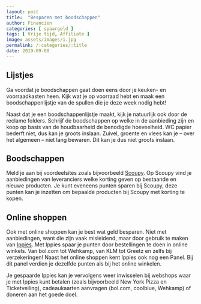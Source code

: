 ```yaml
---
layout: post
title:  "Besparen met boodschappen"
author: Financien
categories: [ spaargeld ]
tags: [ Vrije tijd, Affiliate ]
image: assets/images/1.jpg
permalink: /:categories/:title
date: 2019-09-08
---
```

## Lijstjes
Ga voordat je boodschappen gaat doen eens door je keuken- en voorraadkasten heen. Kijk wat je op voorraad hebt en maak een boodschappenlijstje van de spullen die je deze week nodig hebt!

Naast dat je een boodschappenlijstje maakt, kijk je natuurlijk ook door de reclame folders. Schrijf de boodschappen op welke in de aanbieding zijn en koop op basis van de houdbaarheid de benodigde hoeveelheid. WC papier bederft niet, dus kan je groots inslaan. Zuivel, groente en vlees kan je – over het algemeen – niet lang bewaren. Dit kan je dus niet groots inslaan.

## Boodschappen
Meld je aan bij voordeelsites zoals bijvoorbeeld [Scoupy][Scoupylnk]. Op Scoupy vind je aanbiedingen van leveranciers welke korting geven op bestaande en nieuwe producten. Je kunt eveneens punten sparen bij Scoupy, deze punten kan je inzetten om bepaalde producten bij Scoupy met korting te kopen.

## Online shoppen
Ook met online shoppen kan je best wat geld besparen. Niet met aanbiedingen, want die zijn vaak misleidend, maar door gebruik te maken van [Ippies][Ippieslnk]. Met Ippies spaar je punten door bestellingen te doen in online winkels. Van bol.com tot Wehkamp, van KLM tot Greetz en zelfs bij verzekeringen! Naast het online shoppen kent Ippies ook nog een Panel. Bij dit panel verdien je dezelfde punten als bij het online winkelen.

Je gespaarde Ippies kan je vervolgens weer inwisselen bij webshops waar je met Ippies kunt betalen (zoals bijvoorbeeld New York Pizza en Ticketveiling), cadeaukaarten aanvragen (bol.com, coolblue, Wehkamp) of doneren aan het goede doel.

[Scoupylnk]: https://scoupy.com/nl
[Ippieslnk]: https://www.ippies.nl/aanmelden?u=MzgyOTkw
